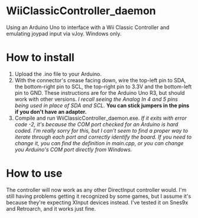 # WiiClassicController_daemon
Using an Arduino Uno to interface with a Wii Classic Controller and emulating joypad input via vJoy. Windows only.
# How to install
1. Upload the .ino file to your Arduino.
2. With the connector's crease facing down, wire the top-left pin to SDA, the bottom-right pin to SCL, the top-right pin to 3.3V and the bottom-left pin to GND. These instructions are for the Arduino Uno R3, but should work with other versions. *I recall seeing the Analog In 4 and 5 pins being used in place of SDA and SCL.* **You can stick jumpers in the pins if you don't have an adapter.**
3. Compile and run WiiClassicController_daemon.exe.
*If it exits with error code -2, it's because the COM port checked for an Arduino is hard coded. I'm really sorry for this, but I can't seem to find a proper way to iterate through each port and correctly identify the board. If you need to change it, you can find the definition in main.cpp, or you can change you Arduino's COM port directly from Windows.*

# How to use
The controller will now work as any other DirectInput controller would. I'm still having problems getting it recognized by some games, but I assume it's because they're expecting XInput devices instead. I've tested it on Snes9x and Retroarch, and it works just fine.
